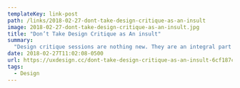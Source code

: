 ```yaml
---
templateKey: link-post
path: /links/2018-02-27-dont-take-design-critique-as-an-insult
image: 2018-02-27-dont-take-design-critique-as-an-insult.jpg
title: "Don’t Take Design Critique as An insult"
summary:
  "Design critique sessions are nothing new. They are an integral part of the design process, and over the last years modern companies have found smart and efficient ways to incorporate these sessions into everything they design and build."
date: 2018-02-27T11:02:08-0500
url: https://uxdesign.cc/dont-take-design-critique-as-an-insult-6cf187ca6308
tags:
  - Design
---
```

